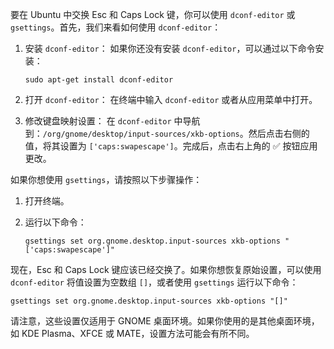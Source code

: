 要在 Ubuntu 中交换 Esc 和 Caps Lock 键，你可以使用 `dconf-editor` 或 `gsettings`。首先，我们来看如何使用 `dconf-editor`：

1. 安装 `dconf-editor`：
   如果你还没有安装 `dconf-editor`，可以通过以下命令安装：
   ```
   sudo apt-get install dconf-editor
   ```

2. 打开 `dconf-editor`：
   在终端中输入 `dconf-editor` 或者从应用菜单中打开。

3. 修改键盘映射设置：
   在 `dconf-editor` 中导航到：`/org/gnome/desktop/input-sources/xkb-options`。然后点击右侧的值，将其设置为 `['caps:swapescape']`。完成后，点击右上角的 ✅ 按钮应用更改。

如果你想使用 `gsettings`，请按照以下步骤操作：

1. 打开终端。

2. 运行以下命令：
   ```
   gsettings set org.gnome.desktop.input-sources xkb-options "['caps:swapescape']"
   ```

现在，Esc 和 Caps Lock 键应该已经交换了。如果你想恢复原始设置，可以使用 `dconf-editor` 将值设置为空数组 `[]`，或者使用 `gsettings` 运行以下命令：

```
gsettings set org.gnome.desktop.input-sources xkb-options "[]"
```

请注意，这些设置仅适用于 GNOME 桌面环境。如果你使用的是其他桌面环境，如 KDE Plasma、XFCE 或 MATE，设置方法可能会有所不同。